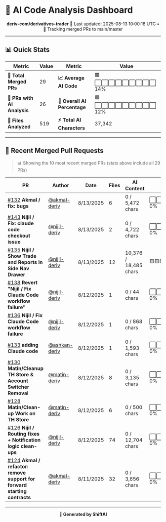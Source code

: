 # 🤖 AI Code Analysis Dashboard

<div align="center">

**deriv-com/derivatives-trader**
📅 Last updated: 2025-08-13 10:00:18 UTC • 🔄 Tracking merged PRs to main/master

</div>

---

## 📊 Quick Stats

| Metric | Value | Metric | Value |
|--------|-------|--------|-------|
| **📁 Total Merged PRs** | 29 | **📈 Average AI Code** | 🟥⬜⬜⬜⬜⬜⬜⬜⬜⬜ 14% |
| **🤖 PRs with AI Analysis** | 26 | **🎯 Overall AI Percentage** | 🟥⬜⬜⬜⬜⬜⬜⬜⬜⬜ 12% |
| **📄 Files Analyzed** | 519 | **⚡ Total AI Characters** | 37,342 |

---

## 🚀 Recent Merged Pull Requests

> 📊 Showing the 10 most recent merged PRs (stats above include all 29 PRs)

| PR | Author | Date | Files | AI Content | Percentage |
|----|--------|------|-------|------------|------------|
| [#132](#) **Akmal / fix: bugs** | [@akmal-deriv](https://github.com/akmal-deriv) | 8/13/2025 | 6 | 0 / 5,472 chars | ⬜⬜⬜⬜⬜⬜⬜⬜⬜⬜⬜⬜⬜⬜⬜   0% |
| [#143](#) **Nijil / Fix: claude code checkout issue** | [@nijil-deriv](https://github.com/nijil-deriv) | 8/13/2025 | 2 | 0 / 4,722 chars | ⬜⬜⬜⬜⬜⬜⬜⬜⬜⬜⬜⬜⬜⬜⬜   0% |
| [#135](#) **Nijil / Show Trade and Reports in Side Nav Drawer** | [@nijil-deriv](https://github.com/nijil-deriv) | 8/13/2025 | 12 | 10,376 / 18,485 chars | 🟨🟨🟨🟨🟨🟨🟨🟨⬜⬜⬜⬜⬜⬜⬜  56% |
| [#138](#) **Revert "Nijil / Fix Claude Code workflow failure"** | [@nijil-deriv](https://github.com/nijil-deriv) | 8/12/2025 | 1 | 0 / 44 chars | ⬜⬜⬜⬜⬜⬜⬜⬜⬜⬜⬜⬜⬜⬜⬜   0% |
| [#136](#) **Nijil / Fix Claude Code workflow failure** | [@nijil-deriv](https://github.com/nijil-deriv) | 8/12/2025 | 1 | 0 / 868 chars | ⬜⬜⬜⬜⬜⬜⬜⬜⬜⬜⬜⬜⬜⬜⬜   0% |
| [#133](#) **adding Claude code** | [@ashkan-deriv](https://github.com/ashkan-deriv) | 8/12/2025 | 1 | 0 / 1,593 chars | ⬜⬜⬜⬜⬜⬜⬜⬜⬜⬜⬜⬜⬜⬜⬜   0% |
| [#130](#) **Matin/Cleanup TH Store & Account Switcher Removal** | [@matin-deriv](https://github.com/matin-deriv) | 8/12/2025 | 8 | 0 / 3,135 chars | ⬜⬜⬜⬜⬜⬜⬜⬜⬜⬜⬜⬜⬜⬜⬜   0% |
| [#128](#) **Matin/Clean-up Work on TH Store** | [@matin-deriv](https://github.com/matin-deriv) | 8/12/2025 | 6 | 0 / 500 chars | ⬜⬜⬜⬜⬜⬜⬜⬜⬜⬜⬜⬜⬜⬜⬜   0% |
| [#126](#) **Nijil / Routing fixes + Notification logic clean-ups** | [@nijil-deriv](https://github.com/nijil-deriv) | 8/12/2025 | 74 | 0 / 12,704 chars | ⬜⬜⬜⬜⬜⬜⬜⬜⬜⬜⬜⬜⬜⬜⬜   0% |
| [#124](#) **Akmal / refactor: remove support for forward starting contracts** | [@akmal-deriv](https://github.com/akmal-deriv) | 8/11/2025 | 32 | 0 / 3,656 chars | ⬜⬜⬜⬜⬜⬜⬜⬜⬜⬜⬜⬜⬜⬜⬜   0% |

---

<div align="center">

🚀 **Generated by ShiftAI**

</div>